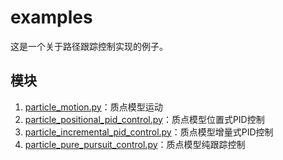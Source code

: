 # examples

这是一个关于路径跟踪控制实现的例子。

## 模块

1. [particle_motion.py](./particle_motion.py)：质点模型运动
2. [particle_positional_pid_control.py](./particle_positional_pid_control.py)：质点模型位置式PID控制
3. [particle_incremental_pid_control.py](./particle_incremental_pid_control.py)：质点模型增量式PID控制
4. [particle_pure_pursuit_control.py](./particle_pure_pursuit_control.py)：质点模型纯跟踪控制
